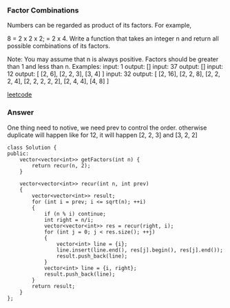 ### Factor Combinations
Numbers can be regarded as product of its factors. For example,

8 = 2 x 2 x 2;
  = 2 x 4.
Write a function that takes an integer n and return all possible combinations of its factors.

Note: 
You may assume that n is always positive.
Factors should be greater than 1 and less than n.
Examples: 
input: 1
output: 
[]
input: 37
output: 
[]
input: 12
output:
[
  [2, 6],
  [2, 2, 3],
  [3, 4]
]
input: 32
output:
[
  [2, 16],
  [2, 2, 8],
  [2, 2, 2, 4],
  [2, 2, 2, 2, 2],
  [2, 4, 4],
  [4, 8]
]

[leetcode](https://leetcode.com/problems/factor-combinations/description/)

### Answer
One thing need to notive, we need prev to control the order. otherwise duplicate will happen like for 12, it will happen [2, 2, 3] and [3, 2, 2] 

	class Solution {
	public:
	    vector<vector<int>> getFactors(int n) {
	        return recur(n, 2);
	    }
	    
	    vector<vector<int>> recur(int n, int prev)
	    {
	        vector<vector<int>> result;
	        for (int i = prev; i <= sqrt(n); ++i)
	        {
	            if (n % i) continue;
	            int right = n/i;
	            vector<vector<int>> res = recur(right, i);
	            for (int j = 0; j < res.size(); ++j)
	            {
	                vector<int> line = {i};
	                line.insert(line.end(), res[j].begin(), res[j].end());
	                result.push_back(line);
	            }
	            vector<int> line = {i, right};
	            result.push_back(line);
	        }
	        return result;
	    }
	};
